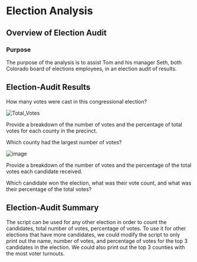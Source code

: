 # Election Analysis

## Overview of Election Audit

### Purpose
The purpose of the analysis is to assist Tom and his manager Seth, both Colorado board of elections employees, in an election audit of results.



## Election-Audit Results
How many votes were cast in this congressional election?

![Total_Votes](https://user-images.githubusercontent.com/108503112/189464431-1e1af0df-1e1b-4003-af7b-69b4e21ac46e.png)

Provide a breakdown of the number of votes and the percentage of total votes for each county in the precinct.


Which county had the largest number of votes?

![image](https://user-images.githubusercontent.com/108503112/189464441-7203f3ae-87af-41d1-bf96-2d8198101d6d.png)


Provide a breakdown of the number of votes and the percentage of the total votes each candidate received.


Which candidate won the election, what was their vote count, and what was their percentage of the total votes?


## Election-Audit Summary
The script can be used for any other election in order to count the candidates, total number of votes, percentage of votes.
To use it for other elections that have more candidates, we could modify the script to only print out the name, number of votes, and percentage of votes for the top 3 candidates in the election. We could also print out the top 3 counties with the most voter turnouts. 

